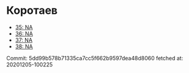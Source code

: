 # Коротаев
- [35: NA](35.md)
- [36: NA](36.md)
- [37: NA](37.md)
- [38: NA](38.md)

Commit: 5dd99b578b71335ca7cc5f662b9597dea48d8060
 fetched at: 20201205-100225

